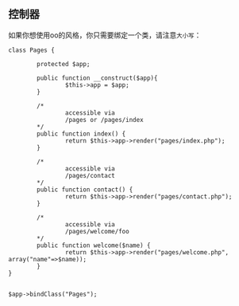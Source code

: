 控制器
------------

如果你想使用oo的风格，你只需要绑定一个类，请注意`大小写`：

    class Pages {
    
            protected $app;
    
            public function __construct($app){
                    $this->app = $app;
            }
    
            /* 
                    accessible via 
                    /pages or /pages/index
            */
            public function index() {
                    return $this->app->render("pages/index.php");
            }
    
            /* 
                    accessible via 
                    /pages/contact
            */
            public function contact() {
                    return $this->app->render("pages/contact.php");
            }
    
            /* 
                    accessible via 
                    /pages/welcome/foo
            */
            public function welcome($name) {
                    return $this->app->render("pages/welcome.php", array("name"=>$name));
            }
    }
    
    
    $app->bindClass("Pages");
